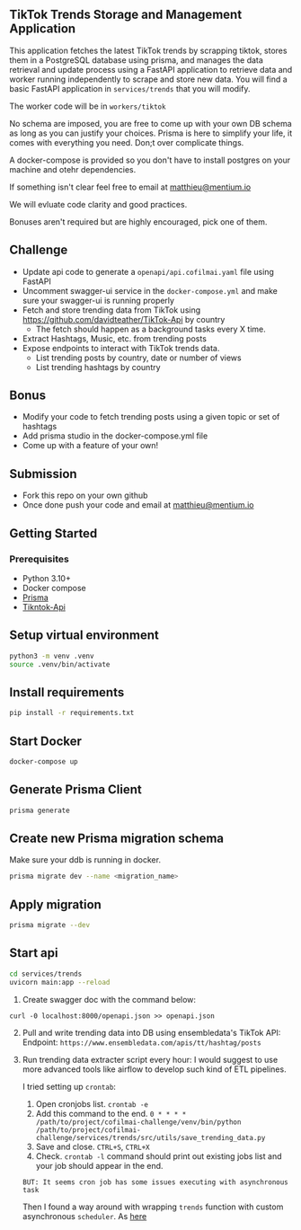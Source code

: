 ## TikTok Trends Storage and Management Application

This application fetches the latest TikTok trends by scrapping tiktok, stores them in a PostgreSQL database using prisma, and manages the data retrieval and update process using a FastAPI application to retrieve data and worker running independently to scrape and store new data. You will find a basic FastAPI application in `services/trends` that you will modify.

The worker code will be in `workers/tiktok`

No schema are imposed, you are free to come up with your own DB schema as long as you can justify your choices. Prisma is here to simplify your life, it comes with everything you need. Don;t over complicate things.

A docker-compose is provided so you don't have to install postgres on your machine and otehr dependencies.

If something isn't clear feel free to email at matthieu@mentium.io

We will evluate code clarity and good practices.

Bonuses aren't required but are highly encouraged, pick one of them.

## Challenge

- Update api code to generate a `openapi/api.cofilmai.yaml` file using FastAPI
- Uncomment swagger-ui service in the `docker-compose.yml` and make sure your swagger-ui is running properly
- Fetch and store trending data from TikTok using https://github.com/davidteather/TikTok-Api by country
  - The fetch should happen as a background tasks every X time.
- Extract Hashtags, Music, etc. from trending posts
- Expose endpoints to interact with TikTok trends data.
  - List trending posts by country, date or number of views
  - List trending hashtags by country

## Bonus
- Modify your code to fetch trending posts using a given topic or set of hashtags
- Add prisma studio in the docker-compose.yml file
- Come up with a feature of your own!

## Submission
- Fork this repo on your own github
- Once done push your code and email at matthieu@mentium.io

## Getting Started

### Prerequisites

- Python 3.10+
- Docker compose
- [Prisma](https://prisma-client-py.readthedocs.io/en/stable/)
- [Tikntok-Api](https://github.com/davidteather/TikTok-Api)

## Setup virtual environment

```sh
python3 -m venv .venv
source .venv/bin/activate
```

## Install requirements

```sh
pip install -r requirements.txt
```

## Start Docker
```sh
docker-compose up
```

## Generate Prisma Client

```sh
prisma generate
```

## Create new Prisma migration schema

Make sure your ddb is running in docker.
```sh
prisma migrate dev --name <migration_name>
```

## Apply migration
```sh
prisma migrate --dev
```

## Start api

```sh
cd services/trends
uvicorn main:app --reload
```

1. Create swagger doc with the command below:

```curl -0 localhost:8000/openapi.json >> openapi.json```

2. Pull and write trending data into DB using ensembledata's TikTok API:
    Endpoint: ```https://www.ensembledata.com/apis/tt/hashtag/posts```

3. Run trending data extracter script every hour:
    I would suggest to use more advanced tools like airflow to develop such kind of ETL pipelines.

    I tried setting up ```crontab```:

    1. Open cronjobs list.
        ```crontab -e```
    2. Add this command to the end.
        ```0 * * * * /path/to/project/cofilmai-challenge/venv/bin/python /path/to/project/cofilmai-challenge/services/trends/src/utils/save_trending_data.py```
    3. Save and close. ```CTRL+S```, ```CTRL+X```
    4. Check. ```crontab -l``` command should print out existing jobs list and your job should appear in the end.

    ```BUT: It seems cron job has some issues executing with asynchronous task```

    Then I found a way around with wrapping ```trends``` function with custom asynchronous ```scheduler```.
    As [here](/services/trends/src/utils/save_trending_data.py#L30)
